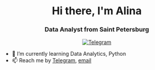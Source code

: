 <div id="header" align="center">
  <h1>Hi there, I'm Alina</h1>
  <h3>Data Analyst from Saint Petersburg</h3>
</div>

<div id="socials" align="center">
  <a href="[telegram-url](https://t.me/alinaiunusova)">
    <img src="https://img.shields.io/badge/Telegram-blue?style=for-the-badge&logo=telegram&logoColor=white" alt="Telegram">
  </a>
</div>

- 🌱 I’m currently learning Data Analytics, Python
- 📫 Reach me by [Telegram](https://t.me/alinaiunusova), [email](mailto:alinaiunusova@yandex.ru)


<!--
**AlinaVashchenko/alinavashchenko** is a ✨ _special_ ✨ repository because its `README.md` (this file) appears on your GitHub profile.

Here are some ideas to get you started:

- 🔭 I’m currently working on ...
- 🌱 I’m currently learning ...
- 👯 I’m looking to collaborate on ...
- 🤔 I’m looking for help with ...
- 💬 Ask me about ...
- 📫 How to reach me: ...
- 😄 Pronouns: ...
- ⚡ Fun fact: ...
-->
